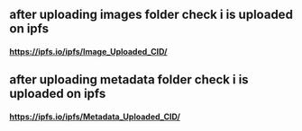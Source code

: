 ## after uploading images folder check i is uploaded on ipfs

#### https://ipfs.io/ipfs/Image_Uploaded_CID/

## after uploading metadata folder check i is uploaded on ipfs

#### https://ipfs.io/ipfs/Metadata_Uploaded_CID/
